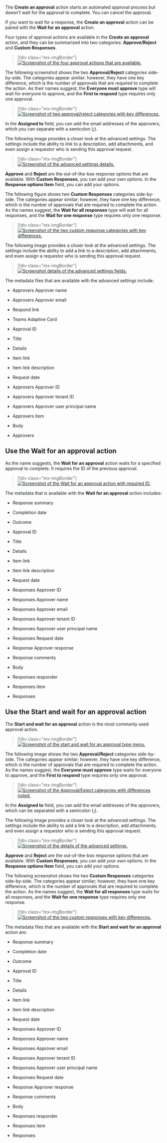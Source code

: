 The **Create an approval** action starts an automated approval process but doesn't wait for the approval to complete. You can cancel the approval.

If you want to wait for a response, the **Create an approval** action can be paired with the **Wait for an approval** action.

Four types of approval actions are available in the **Create an approval** action, and they can be summarized into two categories: **Approve/Reject** and **Custom Responses**.

> [!div class="mx-imgBorder"]
> [![Screenshot of the four approval actions that are available.](../media/four-create-approvals.png)](../media/four-create-approvals.png#lightbox)

The following screenshot shows the two **Approval/Reject** categories side-by-side. The categories appear similar; however, they have one key difference, which is the number of approvals that are required to complete the action. As their names suggest, the **Everyone must approve** type will wait for everyone to approve, and the **First to respond** type requires only one approval.

> [!div class="mx-imgBorder"]
> [![Screenshot of two approval/reject categories with key differences.](../media/approve-reject-types.jpg)](../media/approve-reject-types.jpg#lightbox)

In the **Assigned to** field, you can add the email addresses of the approvers, which you can separate with a semicolon (**;**).

The following image provides a closer look at the advanced settings. The settings include the ability to link to a description, add attachments, and even assign a requestor who is sending this approval request.

> [!div class="mx-imgBorder"]
> [![Screenshot of the advanced settings details.](../media/advanced-settings-create-approval.png)](../media/advanced-settings-create-approval.png#lightbox)

**Approve** and **Reject** are the out-of-the-box response options that are available. With **Custom Responses**, you can add your own options. In the **Response options Item** field, you can add your options.

The following figure shows two **Custom Responses** categories side-by-side. The categories appear similar; however, they have one key difference, which is the number of approvals that are required to complete the action. As the names suggest, the **Wait for all responses** type will wait for all responses, and the **Wait for one response** type requires only one response.

> [!div class="mx-imgBorder"]
> [![Screenshot of the two custom response categories with key differences.](../media/custom-approval-reject-types.png)](../media/custom-approval-reject-types.png#lightbox)

The following image provides a closer look at the advanced settings. The settings include the ability to add a link to a description, add attachments, and even assign a requestor who is sending this approval request.

> [!div class="mx-imgBorder"]
> [![Screenshot details of the advanced settings fields.](../media/advanced-settings-create-approval.png)](../media/advanced-settings-create-approval.png#lightbox)

The metadata files that are available with the advanced settings include:

-   Approvers Approver name

-   Approvers Approver email

-   Respond link

-   Teams Adaptive Card

-   Approval ID

-   Title

-   Details

-   Item link

-   Item link description

-   Request date

-   Approvers Approver ID

-   Approvers Approver tenant ID

-   Approvers Approver user principal name

-   Approvers item

-   Body

-   Approvers

## Use the Wait for an approval action

As the name suggests, the **Wait for an approval** action waits for a specified approval to complete. It requires the ID of the previous approval.

> [!div class="mx-imgBorder"]
> [![Screenshot of the Wait for an approval action with required ID.](../media/wait-approval.png)](../media/wait-approval.png#lightbox)

The metadata that is available with the **Wait for an approval** action includes:

-   Response summary

-   Completion date

-   Outcome

-   Approval ID

-   Title

-   Details

-   Item link

-   Item link description

-   Request date

-   Responses Approver ID

-   Responses Approver name

-   Responses Approver email

-   Responses Approver tenant ID

-   Responses Approver user principal name

-   Responses Request date

-   Response Approver response

-   Response comments

-   Body

-   Responses responder

-   Responses item

-   Responses

## Use the Start and wait for an approval action

The **Start and wait for an approval** action is the most commonly used approval action.

> [!div class="mx-imgBorder"]
> [![Screenshot of the start and wait for an approval type menu.](../media/start-wait-approval-type-menu.png)](../media/start-wait-approval-type-menu.png#lightbox)

The following image shows the two **Approval/Reject** categories side-by-side. The categories appear similar; however, they have one key difference, which is the number of approvals that are required to complete the action. As the names suggest, the **Everyone must approve** type waits for everyone to approve, and the **First to respond** type requires only one approval.

> [!div class="mx-imgBorder"]
> [![Screenshot of the Approval/Eeject categories with differences noted.](../media/start-wait-approval-types.png)](../media/start-wait-approval-types.png#lightbox)

In the **Assigned to** field, you can add the email addresses of the approvers, which can be separated with a semicolon (**;**).

The following image provides a closer look at the advanced settings. The settings include the ability to add a link to a description, add attachments, and even assign a requestor who is sending this approval request.

> [!div class="mx-imgBorder"]
> [![Screenshot of the details of the advanced settings.](../media/advanced-settings-create-approval.png)](../media/advanced-settings-create-approval.png#lightbox)

**Approve** and **Reject** are the out-of-the-box response options that are available. With **Custom Responses**, you can add your own options. In the **Response options Item** field, you can add your options.

The following screenshot shows the two **Custom Responses** categories side-by-side. The categories appear similar; however, they have one key difference, which is the number of approvals that are required to complete the action. As the names suggest, the **Wait for all responses** type waits for all responses, and the **Wait for one response** type requires only one response.

> [!div class="mx-imgBorder"]
> [![Screenshot of the two custom responses with key differences.](../media/start-wait-approval-custom-responses.png)](../media/start-wait-approval-custom-responses.png#lightbox)

The metadata files that are available with the **Start and wait for an approval** action are:

-   Response summary

-   Completion date

-   Outcome

-   Approval ID

-   Title

-   Details

-   Item link

-   Item link description

-   Request date

-   Responses Approver ID

-   Responses Approver name

-   Responses Approver email

-   Responses Approver tenant ID

-   Responses Approver user principal name

-   Responses Request date

-   Response Approver response

-   Response comments

-   Body

-   Responses responder

-   Responses item

-   Responses
